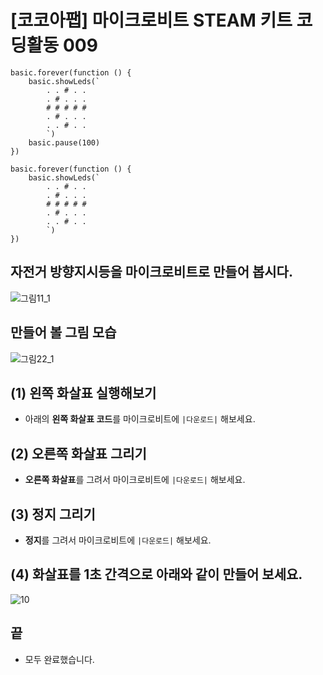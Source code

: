 # [코코아팹] 마이크로비트 STEAM 키트 코딩활동 009

```ghost
basic.forever(function () {
    basic.showLeds(`
        . . # . .
        . # . . .
        # # # # #
        . # . . .
        . . # . .
        `)
    basic.pause(100)
})
```

```template
basic.forever(function () {
    basic.showLeds(`
        . . # . .
        . # . . .
        # # # # #
        . # . . .
        . . # . .
        `)
})
```

## 자전거 방향지시등을 마이크로비트로 만들어 봅시다.
![그림11_1](https://github.com/kocoasolution/mytutorial/assets/170903760/cb7dafff-57fb-4315-bc58-bad9b4e4d45f)

## 만들어 볼 그림 모습
![그림22_1](https://github.com/kocoasolution/mytutorial/assets/170903760/46cddfe1-fcee-4fad-9a13-a0bb9da351ed)

## (1) 왼쪽 화살표 실행해보기
* 아래의 **왼쪽 화살표 코드**를 마이크로비트에 ``|다운로드|`` 해보세요. 

## (2) 오른쪽 화살표 그리기
* **오른쪽 화살표**를 그려서 마이크로비트에 ``|다운로드|`` 해보세요.

## (3) 정지 그리기
* **정지**를 그려서 마이크로비트에 ``|다운로드|`` 해보세요.

## (4) 화살표를 1초 간격으로 아래와 같이 만들어 보세요.
![10](https://github.com/kocoasolution/mytutorial/assets/170903760/388c6eca-ee30-4b7b-9686-8e03926d00cb)

## 끝
* 모두 완료했습니다.
